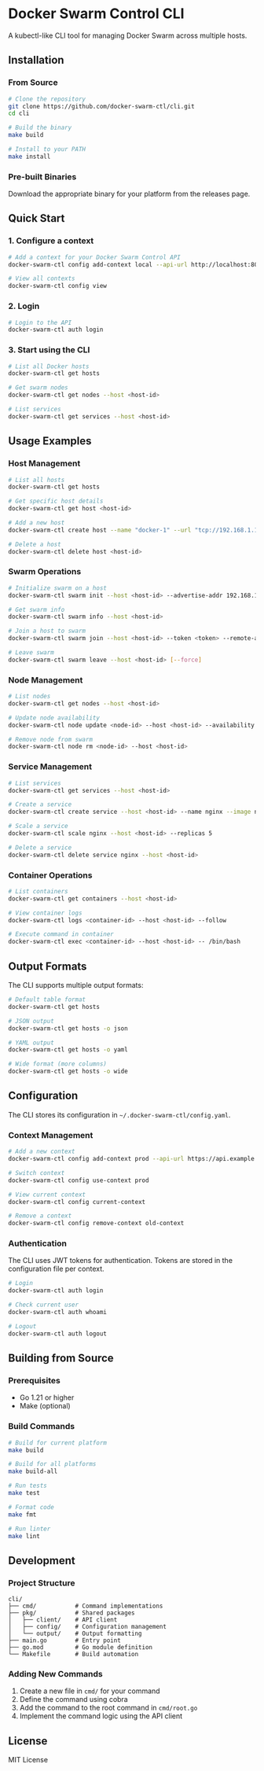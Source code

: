 # Docker Swarm Control CLI

A kubectl-like CLI tool for managing Docker Swarm across multiple hosts.

## Installation

### From Source

```bash
# Clone the repository
git clone https://github.com/docker-swarm-ctl/cli.git
cd cli

# Build the binary
make build

# Install to your PATH
make install
```

### Pre-built Binaries

Download the appropriate binary for your platform from the releases page.

## Quick Start

### 1. Configure a context

```bash
# Add a context for your Docker Swarm Control API
docker-swarm-ctl config add-context local --api-url http://localhost:8000/api/v1

# View all contexts
docker-swarm-ctl config view
```

### 2. Login

```bash
# Login to the API
docker-swarm-ctl auth login
```

### 3. Start using the CLI

```bash
# List all Docker hosts
docker-swarm-ctl get hosts

# Get swarm nodes
docker-swarm-ctl get nodes --host <host-id>

# List services
docker-swarm-ctl get services --host <host-id>
```

## Usage Examples

### Host Management

```bash
# List all hosts
docker-swarm-ctl get hosts

# Get specific host details
docker-swarm-ctl get host <host-id>

# Add a new host
docker-swarm-ctl create host --name "docker-1" --url "tcp://192.168.1.100:2376"

# Delete a host
docker-swarm-ctl delete host <host-id>
```

### Swarm Operations

```bash
# Initialize swarm on a host
docker-swarm-ctl swarm init --host <host-id> --advertise-addr 192.168.1.100

# Get swarm info
docker-swarm-ctl swarm info --host <host-id>

# Join a host to swarm
docker-swarm-ctl swarm join --host <host-id> --token <token> --remote-addr <manager-addr>

# Leave swarm
docker-swarm-ctl swarm leave --host <host-id> [--force]
```

### Node Management

```bash
# List nodes
docker-swarm-ctl get nodes --host <host-id>

# Update node availability
docker-swarm-ctl node update <node-id> --host <host-id> --availability drain

# Remove node from swarm
docker-swarm-ctl node rm <node-id> --host <host-id>
```

### Service Management

```bash
# List services
docker-swarm-ctl get services --host <host-id>

# Create a service
docker-swarm-ctl create service --host <host-id> --name nginx --image nginx:alpine --replicas 3

# Scale a service
docker-swarm-ctl scale nginx --host <host-id> --replicas 5

# Delete a service
docker-swarm-ctl delete service nginx --host <host-id>
```

### Container Operations

```bash
# List containers
docker-swarm-ctl get containers --host <host-id>

# View container logs
docker-swarm-ctl logs <container-id> --host <host-id> --follow

# Execute command in container
docker-swarm-ctl exec <container-id> --host <host-id> -- /bin/bash
```

## Output Formats

The CLI supports multiple output formats:

```bash
# Default table format
docker-swarm-ctl get hosts

# JSON output
docker-swarm-ctl get hosts -o json

# YAML output
docker-swarm-ctl get hosts -o yaml

# Wide format (more columns)
docker-swarm-ctl get hosts -o wide
```

## Configuration

The CLI stores its configuration in `~/.docker-swarm-ctl/config.yaml`.

### Context Management

```bash
# Add a new context
docker-swarm-ctl config add-context prod --api-url https://api.example.com

# Switch context
docker-swarm-ctl config use-context prod

# View current context
docker-swarm-ctl config current-context

# Remove a context
docker-swarm-ctl config remove-context old-context
```

### Authentication

The CLI uses JWT tokens for authentication. Tokens are stored in the configuration file per context.

```bash
# Login
docker-swarm-ctl auth login

# Check current user
docker-swarm-ctl auth whoami

# Logout
docker-swarm-ctl auth logout
```

## Building from Source

### Prerequisites

- Go 1.21 or higher
- Make (optional)

### Build Commands

```bash
# Build for current platform
make build

# Build for all platforms
make build-all

# Run tests
make test

# Format code
make fmt

# Run linter
make lint
```

## Development

### Project Structure

```
cli/
├── cmd/           # Command implementations
├── pkg/           # Shared packages
│   ├── client/    # API client
│   ├── config/    # Configuration management
│   └── output/    # Output formatting
├── main.go        # Entry point
├── go.mod         # Go module definition
└── Makefile       # Build automation
```

### Adding New Commands

1. Create a new file in `cmd/` for your command
2. Define the command using cobra
3. Add the command to the root command in `cmd/root.go`
4. Implement the command logic using the API client

## License

MIT License